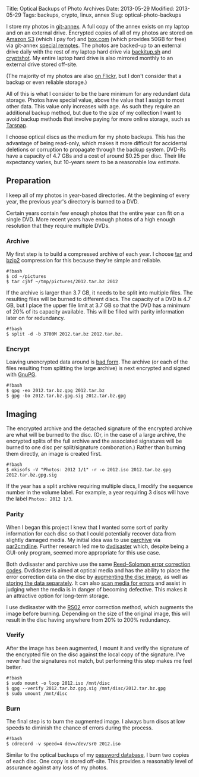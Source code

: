 Title: Optical Backups of Photo Archives
Date: 2013-05-29
Modified: 2013-05-29
Tags: backups, crypto, linux, annex
Slug: optical-photo-backups

I store my photos in [git-annex](http://git-annex.branchable.com/). A full copy of the annex exists on my laptop and on an external drive. Encrypted copies of all of my photos are stored on [Amazon S3](https://aws.amazon.com/s3/) (which I pay for) and [box.com](https://www.box.com/) (which provides 50GB for free) via git-annex [special remotes](http://git-annex.branchable.com/special_remotes/). The photos are backed-up to an external drive daily with the rest of my laptop hard drive via [backitup.sh](https://pig-monkey.com/2012/10/3/back-it-up/) and [cryptshot](http://pig-monkey.com/2012/09/24/cryptshot-automated-encrypted-backups-rsnapshot/). My entire laptop hard drive is also mirrored monthly to an external drive stored off-site.

(The majority of my photos are also [on Flickr](http://www.flickr.com/photos/pigmonkey/), but I don't consider that a backup or even reliable storage.)

All of this is what I consider to be the bare minimum for any redundant data storage. Photos have special value, above the value that I assign to most other data. This value only increases with age. As such they require an additional backup method, but due to the size of my collection I want to avoid backup methods that involve paying for more online storage, such as [Tarsnap](http://pig-monkey.com/2012/09/16/tarsnapper-managing-tarsnap-backups/).

I choose optical discs as the medium for my photo backups. This has the advantage of being read-only, which makes it more difficult for accidental deletions or corruption to propagate through the backup system. DVD-Rs have a capacity of 4.7 GBs and a cost of around $0.25 per disc. Their life expectancy varies, but 10-years seem to be a reasonable low estimate.


## Preparation

I keep all of my photos in year-based directories. At the beginning of every year, the previous year's directory is burned to a DVD.

Certain years contain few enough photos that the entire year can fit on a single DVD. More recent years have enough photos of a high enough resolution that they require multiple DVDs.


### Archive

My first step is to build a compressed archive of each year. I choose [tar](http://www.gnu.org/software/tar/) and [bzip2](http://en.wikipedia.org/wiki/Bzip2) compression for this because they're simple and reliable.

    #!bash
    $ cd ~/pictures
    $ tar cjhf ~/tmp/pictures/2012.tar.bz 2012

If the archive is larger than 3.7 GB, it needs to be split into multiple files. The resulting files will be burned to different discs. The capacity of a DVD is 4.7 GB, but I place the upper file limit at 3.7 GB so that the DVD has a minimum of 20% of its capacity available. This will be filled with parity information later on for redundancy.

    #!bash
    $ split -d -b 3700M 2012.tar.bz 2012.tar.bz.


### Encrypt

Leaving unencrypted data around is [bad form](http://www.youtube.com/watch?v=OwHrlM4oVSI). The archive (or each of the files resulting from splitting the large archive) is next encrypted and signed with [GnuPG](http://www.gnupg.org/).

    #!bash
    $ gpg -eo 2012.tar.bz.gpg 2012.tar.bz
    $ gpg -bo 2012.tar.bz.gpg.sig 2012.tar.bz.gpg


## Imaging

The encrypted archive and the detached signature of the encrypted archive are what will be burned to the disc. (Or, in the case of a large archive, the encrypted splits of the full archive and the associated signatures will be burned to one disc per split/signature combonation.) Rather than burning them directly, an image is created first.

    #!bash
    $ mkisofs -V "Photos: 2012 1/1" -r -o 2012.iso 2012.tar.bz.gpg 2012.tar.bz.gpg.sig

If the year has a split archive requiring multiple discs, I modify the sequence number in the volume label. For example, a year requiring 3 discs will have the label `Photos: 2012 1/3`.


### Parity

When I began this project I knew that I wanted some sort of parity information for each disc so that I could potentially recover data from slightly damaged media. My initial idea was to use [parchive](http://en.wikipedia.org/wiki/Parchive) via [par2cmdline](https://github.com/BlackIkeEagle/par2cmdline). Further research led me to [dvdisaster](http://dvdisaster.net/en/index.html) which, despite being a GUI-only program, seemed more appropriate for this use case.

Both dvdisaster and parchive use the same [Reed–Solomon error correction codes](http://en.wikipedia.org/wiki/Reed–Solomon_error_correction). Dvdidaster is aimed at optical media and has the ability to place the error correction data on the disc by [augmenting the disc image](http://dvdisaster.net/en/howtos30.html), as well as [storing the data separately](http://dvdisaster.net/en/howtos20.html). It can also [scan media for errors](http://dvdisaster.net/en/howtos10.html) and assist in judging when the media is in danger of becoming defective. This makes it an attractive option for long-term storage.

I use dvdisaster with the [RS02](http://dvdisaster.net/en/howtos32.html) error correction method, which augments the image before burning. Depending on the size of the original image, this will result in the disc having anywhere from 20% to 200% redundancy.


### Verify

After the image has been augmented, I mount it and verify the signature of the encrypted file on the disc against the local copy of the signature. I've never had the signatures not match, but performing this step makes me feel better.

    #!bash
    $ sudo mount -o loop 2012.iso /mnt/disc
    $ gpg --verify 2012.tar.bz.gpg.sig /mnt/disc/2012.tar.bz.gpg
    $ sudo umount /mnt/disc


### Burn

The final step is to burn the augmented image. I always burn discs at low speeds to diminish the chance of errors during the process.

    #!bash
    $ cdrecord -v speed=4 dev=/dev/sr0 2012.iso

Similar to the optical backups of my [password database](http://pig-monkey.com/2013/04/4/password-management-vim-gnupg/), I burn two copies of each disc. One copy is stored off-site. This provides a reasonably level of assurance against any loss of my photos.

